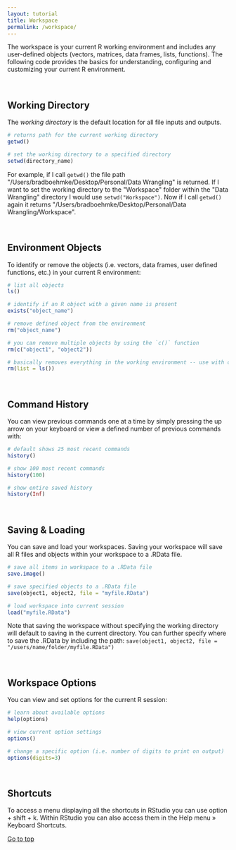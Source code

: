 ```yaml
---
layout: tutorial
title: Workspace
permalink: /workspace/
---
```



The workspace is your current R working environment and includes any user-defined objects (vectors, matrices, data frames, lists, functions).  The following code provides the basics for understanding, configuring and customizing your current R environment.

<br>

## Working Directory
The *working directory* is the default location for all file inputs and outputs.  


```r
# returns path for the current working directory
getwd()                  

# set the working directory to a specified directory
setwd(directory_name)    
```

For example, if I call `getwd()` the file path "/Users/bradboehmke/Desktop/Personal/Data Wrangling" is returned.  If I want to set the working directory to the "Workspace" folder within the "Data Wrangling" directory I would use `setwd("Workspace")`.  Now if I call `getwd()` again it returns "/Users/bradboehmke/Desktop/Personal/Data Wrangling/Workspace".

<br>

## Environment Objects
To identify or remove the objects (i.e. vectors, data frames, user defined functions, etc.) in your current R environment:


```r
# list all objects
ls()              

# identify if an R object with a given name is present
exists("object_name")        

# remove defined object from the environment
rm("object_name")            

# you can remove multiple objects by using the `c()` function
rm(c("object1", "object2"))  

# basically removes everything in the working environment -- use with caution!
rm(list = ls())              
```

<br>

## Command History
You can view previous commands one at a time by simply pressing the up arrow on your keyboard or view a defined number of previous commands with:


```r
# default shows 25 most recent commands
history()        

# show 100 most recent commands
history(100)     

# show entire saved history
history(Inf)     
```

<br>

## Saving & Loading 
You can save and load your workspaces.  Saving your workspace will save all R files and objects within your workspace to a .RData file.


```r
# save all items in workspace to a .RData file
save.image()                                  

# save specified objects to a .RData file
save(object1, object2, file = "myfile.RData")    

# load workspace into current session
load("myfile.RData")                             
```

Note that saving the workspace without specifying the working directory will default to saving in the current directory.  You can further specify where to save the .RData by including the path: `save(object1, object2, file = "/users/name/folder/myfile.RData")`

<br>

## Workspace Options
You can view and set options for the current R session:


```r
# learn about available options
help(options)

# view current option settings
options()            

# change a specific option (i.e. number of digits to print on output)
options(digits=3)    
```

<br>

## Shortcuts
To access a menu displaying all the shortcuts in RStudio you can use option + shift + k.  Within RStudio you can also access them in the Help menu &#187; Keyboard Shortcuts.

<a href="#">Go to top</a>

<br>



[^character_length]: Go to *RStudio* on the menu bar then *Preferences* > *Code* > *Display* and you can select the "show margin" option and set the margin to 80.
